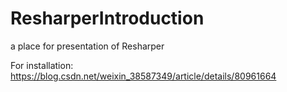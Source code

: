 # ResharperIntroduction
a place for presentation of Resharper

For installation:
https://blog.csdn.net/weixin_38587349/article/details/80961664
